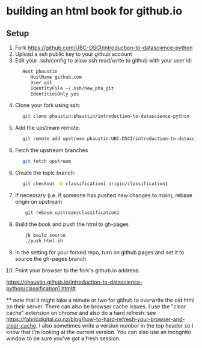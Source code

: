 # building an html book for github.io

## Setup

1. Fork https://github.com/UBC-DSCI/introduction-to-datascience-python  
2. Upload a ssh public key to your github account  
3. Edit your .ssh/config to allow ssh read/write to github with your user id:  

```bash
      Host phaustin
         HostName github.com
         User git
         IdentityFile ~/.ssh/new_pha_git
         IdentitiesOnly yes
```
         
4. Clone your fork using ssh:

```bash
      git clone phaustin:phaustin/introduction-to-datascience-python
```

5.  Add the upstream remote:

```bash
      git remote add upstream phaustin:UBC-DSCI/introduction-to-datascience-python
```
      
6.  Fetch the upstream branches

```bash
      git fetch upstream
```

6.  Create the topic branch:

```bash
      git checkout -b classification1 origin/classification1
```

7.  If necessary (i.e. if someone has pushed new changes to main), rebase origin on upstream

```bash
       git rebase upstream/classification1
```

8.   Build the book and push the html to gh-pages

```bash
       jb build source
       ./push_html.sh
```

9.   In the setting for your forked repo, turn on github pages and set it to source the gh-pages branch

10.  Point your browser to the fork's github.io address:

 https://phaustin.github.io/introduction-to-datascience-python/classification1.html#


** note that it might take a minute or two for github to overwrite the old html on their server.  There can also be browser cache issues.  I use the "clear cache" extension on chrome and also do a hard refresh: see https://fabricdigital.co.nz/blog/how-to-hard-refresh-your-browser-and-clear-cache.  I also sometimes write a version number in the top header so I know that I'm looking at the current version.  You can also use an incognito window to be sure you've got a fresh session.
